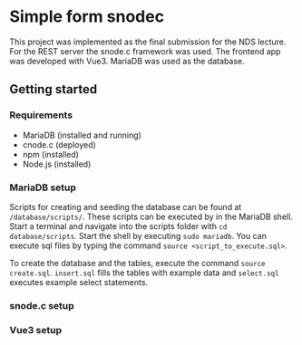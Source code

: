 # Simple form snodec

This project was implemented as the final submission for the NDS lecture.
For the REST server the snode.c framework was used. The frontend app was developed with Vue3. MariaDB was used as the database.

## Getting started

### Requirements 

- MariaDB (installed and running)
- cnode.c (deployed)
- npm (installed)
- Node.js (installed)

### MariaDB setup

Scripts for creating and seeding the database can be found at `/database/scripts/`. These scripts can be executed by in the MariaDB shell. Start a terminal and navigate into the scripts folder with `cd database/scripts`. Start the shell by executing `sudo mariadb`. You can execute sql files by typing the command `source <script_to_execute.sql>`.

To create the database and the tables, execute the command `source create.sql`. `insert.sql` fills the tables with example data and `select.sql` executes example select statements.


### snode.c setup

### Vue3 setup
